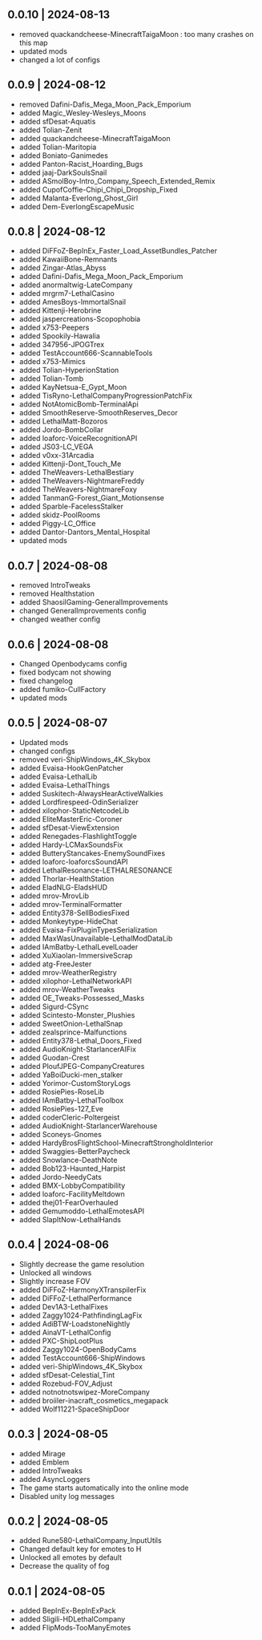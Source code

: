 ## 0.0.10 | 2024-08-13

- removed quackandcheese-MinecraftTaigaMoon : too many crashes on this map
- updated mods
- changed a lot of configs

## 0.0.9 | 2024-08-12

- removed Dafini-Dafis_Mega_Moon_Pack_Emporium
- added Magic_Wesley-Wesleys_Moons
- added sfDesat-Aquatis
- added Tolian-Zenit
- added quackandcheese-MinecraftTaigaMoon
- added Tolian-Maritopia
- added Boniato-Ganimedes
- added Panton-Racist_Hoarding_Bugs
- added jaaj-DarkSoulsSnail
- added ASmolBoy-Intro_Company_Speech_Extended_Remix
- added CupofCoffie-Chipi_Chipi_Dropship_Fixed
- added Malanta-Everlong_Ghost_Girl
- added Dem-EverlongEscapeMusic

## 0.0.8 | 2024-08-12

- added DiFFoZ-BepInEx_Faster_Load_AssetBundles_Patcher
- added KawaiiBone-Remnants
- added Zingar-Atlas_Abyss
- added Dafini-Dafis_Mega_Moon_Pack_Emporium
- added anormaltwig-LateCompany
- added mrgrm7-LethalCasino
- added AmesBoys-ImmortalSnail
- added Kittenji-Herobrine
- added jaspercreations-Scopophobia
- added x753-Peepers
- added Spookily-Hawalia
- added 347956-JPOGTrex
- added TestAccount666-ScannableTools
- added x753-Mimics
- added Tolian-HyperionStation
- added Tolian-Tomb
- added KayNetsua-E_Gypt_Moon
- added TisRyno-LethalCompanyProgressionPatchFix
- added NotAtomicBomb-TerminalApi
- added SmoothReserve-SmoothReserves_Decor
- added LethalMatt-Bozoros
- added Jordo-BombCollar
- added loaforc-VoiceRecognitionAPI
- added JS03-LC_VEGA
- added v0xx-31Arcadia
- added Kittenji-Dont_Touch_Me
- added TheWeavers-LethalBestiary
- added TheWeavers-NightmareFreddy
- added TheWeavers-NightmareFoxy
- added TanmanG-Forest_Giant_Motionsense
- added Sparble-FacelessStalker
- added skidz-PoolRooms
- added Piggy-LC_Office
- added Dantor-Dantors_Mental_Hospital
- updated mods

## 0.0.7 | 2024-08-08

- removed IntroTweaks
- removed Healthstation
- added ShaosilGaming-GeneralImprovements
- changed GeneralImprovements config
- changed weather config

## 0.0.6 | 2024-08-08

- Changed Openbodycams config
- fixed bodycam not showing
- fixed changelog
- added fumiko-CullFactory
- updated mods

## 0.0.5 | 2024-08-07

- Updated mods
- changed configs
- removed veri-ShipWindows_4K_Skybox
- added Evaisa-HookGenPatcher
- added Evaisa-LethalLib
- added Evaisa-LethalThings
- added Suskitech-AlwaysHearActiveWalkies
- added Lordfirespeed-OdinSerializer
- added xilophor-StaticNetcodeLib
- added EliteMasterEric-Coroner
- added sfDesat-ViewExtension
- added Renegades-FlashlightToggle
- added Hardy-LCMaxSoundsFix
- added ButteryStancakes-EnemySoundFixes
- added loaforc-loaforcsSoundAPI
- added LethalResonance-LETHALRESONANCE
- added Thorlar-HealthStation
- added EladNLG-EladsHUD
- added mrov-MrovLib
- added mrov-TerminalFormatter
- added Entity378-SellBodiesFixed
- added Monkeytype-HideChat
- added Evaisa-FixPluginTypesSerialization
- added MaxWasUnavailable-LethalModDataLib
- added IAmBatby-LethalLevelLoader
- added XuXiaolan-ImmersiveScrap
- added atg-FreeJester
- added mrov-WeatherRegistry
- added xilophor-LethalNetworkAPI
- added mrov-WeatherTweaks
- added OE_Tweaks-Possessed_Masks
- added Sigurd-CSync
- added Scintesto-Monster_Plushies
- added SweetOnion-LethalSnap
- added zealsprince-Malfunctions
- added Entity378-Lethal_Doors_Fixed
- added AudioKnight-StarlancerAIFix
- added Guodan-Crest
- added PloufJPEG-CompanyCreatures
- added YaBoiDucki-men_stalker
- added Yorimor-CustomStoryLogs
- added RosiePies-RoseLib
- added IAmBatby-LethalToolbox
- added RosiePies-127_Eve
- added coderCleric-Poltergeist
- added AudioKnight-StarlancerWarehouse
- added Sconeys-Gnomes
- added HardyBrosFlightSchool-MinecraftStrongholdInterior
- added Swaggies-BetterPaycheck
- added Snowlance-DeathNote
- added Bob123-Haunted_Harpist
- added Jordo-NeedyCats
- added BMX-LobbyCompatibility
- added loaforc-FacilityMeltdown
- added thej01-FearOverhauled
- added Gemumoddo-LethalEmotesAPI
- added SlapItNow-LethalHands

## 0.0.4 | 2024-08-06

- Slightly decrease the game resolution
- Unlocked all windows
- Slightly increase FOV
- added DiFFoZ-HarmonyXTranspilerFix
- added DiFFoZ-LethalPerformance
- added Dev1A3-LethalFixes
- added Zaggy1024-PathfindingLagFix
- added AdiBTW-LoadstoneNightly
- added AinaVT-LethalConfig
- added PXC-ShipLootPlus
- added Zaggy1024-OpenBodyCams
- added TestAccount666-ShipWindows
- added veri-ShipWindows_4K_Skybox
- added sfDesat-Celestial_Tint
- added Rozebud-FOV_Adjust
- added notnotnotswipez-MoreCompany
- added broiiler-inacraft_cosmetics_megapack
- added Wolf11221-SpaceShipDoor

## 0.0.3 | 2024-08-05

- added Mirage
- added Emblem
- added IntroTweaks
- added AsyncLoggers
- The game starts automatically into the online mode
- Disabled unity log messages

## 0.0.2 | 2024-08-05

- added Rune580-LethalCompany_InputUtils
- Changed default key for emotes to H
- Unlocked all emotes by default
- Decrease the quality of fog

## 0.0.1 | 2024-08-05

- added BepInEx-BepInExPack
- added Sligili-HDLethalCompany
- added FlipMods-TooManyEmotes